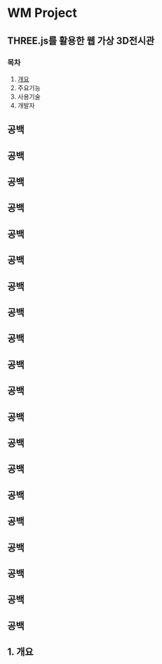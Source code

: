 WM Project
===================================
THREE.js를 활용한 웹 가상 3D전시관 
---------------------------------
### 목차
 1. [개요](#1-개요)
 2. 주요기능
 3. 사용기술
 4. 개발자
## 공백
## 공백
## 공백
## 공백
## 공백
## 공백
## 공백
## 공백
## 공백
## 공백
## 공백
## 공백
## 공백
## 공백
## 공백
## 공백
## 공백
## 공백
## 공백
## 공백
## 1. 개요
 
